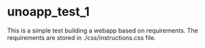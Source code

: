 # unoapp_test_1

This is a simple test building a webapp based on requirements. The requirements are stored in ./css/instructions.css file.
